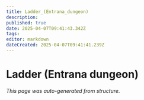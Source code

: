 ```yaml
---
title: Ladder_(Entrana_dungeon)
description: 
published: true
date: 2025-04-07T09:41:43.342Z
tags: 
editor: markdown
dateCreated: 2025-04-07T09:41:41.239Z
---
```


# Ladder (Entrana dungeon)

*This page was auto-generated from structure.*